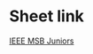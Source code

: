 # Sheet link
[IEEE MSB Juniors](https://docs.google.com/spreadsheets/d/1B6jy5weyu6E7d_pZBEfmGjHNCm_AAJgkP7GerP70DfY/edit?fbclid=IwAR35YAxDpMU4arQMfjb87p8QIBeauyrdBKU_g5bzBOriUu9XLlEnnmC6V_U#gid=0)
